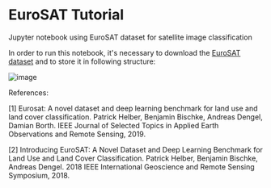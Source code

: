 # EuroSAT Tutorial
Jupyter notebook using EuroSAT dataset for satellite image classification

In order to run this notebook, it's necessary to download the [EuroSAT dataset](https://zenodo.org/record/7711810#.ZBCSAezML4r) and to store it in following structure:

![image](https://user-images.githubusercontent.com/42914350/225016488-c9c92658-20ae-41ab-8196-cdaef474133f.png)


References:

[1] Eurosat: A novel dataset and deep learning benchmark for land use and land cover classification. Patrick Helber, Benjamin Bischke, Andreas Dengel, Damian Borth. IEEE Journal of Selected Topics in Applied Earth Observations and Remote Sensing, 2019.

[2] Introducing EuroSAT: A Novel Dataset and Deep Learning Benchmark for Land Use and Land Cover Classification. Patrick Helber, Benjamin Bischke, Andreas Dengel. 2018 IEEE International Geoscience and Remote Sensing Symposium, 2018.
              
